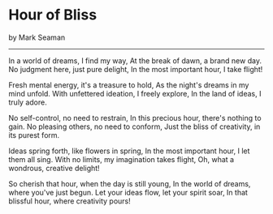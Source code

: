 # Hour of Bliss

by Mark Seaman

---

In a world of dreams, I find my way,
At the break of dawn, a brand new day.
No judgment here, just pure delight,
In the most important hour, I take flight!

Fresh mental energy, it's a treasure to hold,
As the night's dreams in my mind unfold.
With unfettered ideation, I freely explore,
In the land of ideas, I truly adore.

No self-control, no need to restrain,
In this precious hour, there's nothing to gain.
No pleasing others, no need to conform,
Just the bliss of creativity, in its purest form.

Ideas spring forth, like flowers in spring,
In the most important hour, I let them all sing.
With no limits, my imagination takes flight,
Oh, what a wondrous, creative delight!

So cherish that hour, when the day is still young,
In the world of dreams, where you've just begun.
Let your ideas flow, let your spirit soar,
In that blissful hour, where creativity pours!

